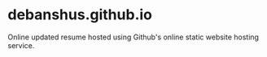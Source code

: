 # debanshus.github.io
Online updated resume hosted using Github's online static website hosting service.
